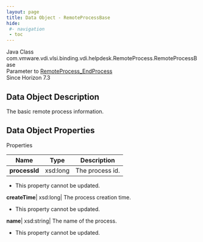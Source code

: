 ```yaml
---
layout: page
title: Data Object - RemoteProcessBase
hide:
 #- navigation
 - toc
---
```






Java Class
    com.vmware.vdi.vlsi.binding.vdi.helpdesk.RemoteProcess.RemoteProcessBase  
Parameter to
     [RemoteProcess_EndProcess](vdi.helpdesk.RemoteProcess.md#endProcess)  
Since 
    Horizon 7.3

## Data Object Description 

The basic remote process information. 

## Data Object Properties

Properties

Name |  Type |  Description   
---|---|---  
**processId**|  xsd:long|  The process id.   


* This property cannot be updated.

  
**createTime**|  xsd:long|  The process creation time.   


* This property cannot be updated.

  
**name**|  xsd:string|  The name of the process.   


* This property cannot be updated.

  
  
  
  
  
  

